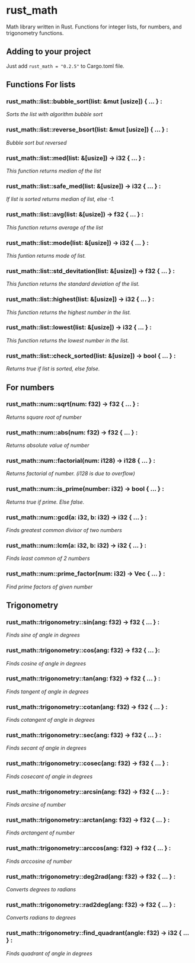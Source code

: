# rust_math
Math library written in Rust.
Functions for integer lists, for numbers, and trigonometry functions.
## Adding to your project
Just add ```rust_math = "0.2.5"``` to Cargo.toml file.
## Functions For lists
### rust_math::list::bubble_sort(list: &mut [usize]) { ... } :
*Sorts the list with algorithm bubble sort*
### rust_math::list::reverse_bsort(list: &mut [usize]) { ... } :
*Bubble sort but reversed*
### rust_math::list::med(list: &[usize]) -> i32 { ... } :
*This function returns median of the list*
### rust_math::list::safe_med(list: &[usize]) -> i32 { ... } :
*If list is sorted returns median of list, else -1.*
### rust_math::list::avg(list: &[usize]) -> f32 { ... } :
*This function returns average of the list*
### rust_math::list::mode(list: &[usize]) -> i32 { ... } :
*This funtion returns mode of list.*
### rust_math::list::std_devitation(list: &[usize]) -> f32 { ... } :
*This function returns the standard deviation of the list.*
### rust_math::list::highest(list: &[usize]) -> i32 { ... } :
*This function returns the highest number in the list.*
### rust_math::list::lowest(list: &[usize]) -> i32 { ... } :
*This function returns the lowest number in the list.*
### rust_math::list::check_sorted(list: &[usize]) -> bool { ... } :
*Returns true if list is sorted, else false.*
## For numbers
### rust_math::num::sqrt(num: f32) -> f32 { ... } :
*Returns square root of number*
### rust_math::num::abs(num: f32) -> f32 { ... } :
*Returns absolute value of number*
### rust_math::num::factorial(num: i128) -> i128 { ... } :
*Returns factorial of number. (i128 is due to overflow)*
### rust_math::num::is_prime(number: i32) -> bool { ... } :
*Returns true if prime. Else false.*
### rust_math::num::gcd(a: i32, b: i32) -> i32 { ... } :
*Finds greatest common divisor of two numbers*
### rust_math::num::lcm(a: i32, b: i32) -> i32 { ... } :
*Finds least common of 2 numbers*
### rust_math::num::prime_factor(num: i32) -> Vec<i32> { ... } :
*Find prime factors of given number*
## Trigonometry
### rust_math::trigonometry::sin(ang: f32) -> f32 { ... } :
*Finds sine of angle in degrees*
### rust_math::trigonometry::cos(ang: f32) -> f32 { ... }:
*Finds cosine of angle in degrees*
### rust_math::trigonometry::tan(ang: f32) -> f32 { ... } :
*Finds tangent of angle in degrees*
### rust_math::trigonometry::cotan(ang: f32) -> f32 { ... } :
*Finds cotangent of angle in degrees*
### rust_math::trigonometry::sec(ang: f32) -> f32 { ... } :
*Finds secant of angle in degrees*
### rust_math::trigonometry::cosec(ang: f32) -> f32 { ... } :
*Finds cosecant of angle in degrees*
### rust_math::trigonometry::arcsin(ang: f32) -> f32 { ... } :
*Finds arcsine of number*
### rust_math::trigonometry::arctan(ang: f32) -> f32 { ... } :
*Finds arctangent of number*
### rust_math::trigonometry::arccos(ang: f32) -> f32 { ... } :
*Finds arccosine of number*
### rust_math::trigonometry::deg2rad(ang: f32) -> f32 { ... } :
*Converts degrees to radians*
### rust_math::trigonometry::rad2deg(ang: f32) -> f32 { ... } :
*Converts radians to degrees*
### rust_math::trigonometry::find_quadrant(angle: f32) -> i32 { ... } :
*Finds quadrant of angle in degrees*
